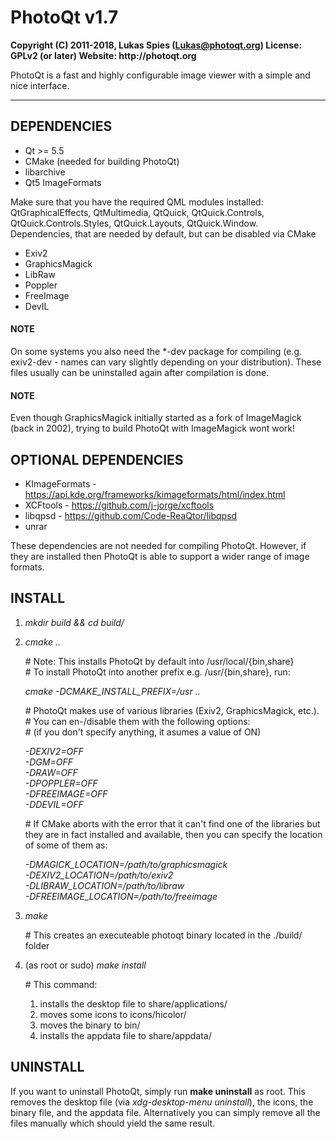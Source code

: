 # PhotoQt v1.7
__Copyright (C) 2011-2018, Lukas Spies (Lukas@photoqt.org)
License: GPLv2 (or later)
Website: http://photoqt.org__

PhotoQt is a fast and highly configurable image viewer with a simple and nice interface.

***************

## DEPENDENCIES

- Qt >= 5.5
- CMake (needed for building PhotoQt)
- libarchive
- Qt5 ImageFormats

Make sure that you have the required QML modules installed:  
QtGraphicalEffects, QtMultimedia, QtQuick, QtQuick.Controls, QtQuick.Controls.Styles, QtQuick.Layouts, QtQuick.Window.  
Dependencies, that are needed by default, but can be disabled via CMake

- Exiv2
- GraphicsMagick
- LibRaw
- Poppler
- FreeImage
- DevIL

#### NOTE

On some systems you also need the *-dev package for compiling (e.g. exiv2-dev - names can vary slightly depending on your distribution). These files usually can be uninstalled again after compilation is done.

#### NOTE

Even though GraphicsMagick initially started as a fork of ImageMagick (back in 2002), trying to build PhotoQt with ImageMagick wont work!

## OPTIONAL DEPENDENCIES

- KImageFormats - https://api.kde.org/frameworks/kimageformats/html/index.html
- XCFtools - https://github.com/j-jorge/xcftools
- libqpsd - https://github.com/Code-ReaQtor/libqpsd
- unrar

These dependencies are not needed for compiling PhotoQt. However, if they are installed then PhotoQt is able to support a wider range of image formats.

## INSTALL

1. _mkdir build && cd build/_

2. _cmake .._

    \# Note: This installs PhotoQt by default into /usr/local/{bin,share}  
    \# To install PhotoQt into another prefix e.g. /usr/{bin,share}, run:

    _cmake -DCMAKE\_INSTALL\_PREFIX=/usr .._

    \# PhotoQt makes use of various libraries (Exiv2, GraphicsMagick, etc.).
    \# You can en-/disable them with the following options:  
    \# (if you don't specify anything, it asumes a value of ON)

    _-DEXIV2=OFF_  
    _-DGM=OFF_  
    _-DRAW=OFF_  
    _-DPOPPLER=OFF_  
    _-DFREEIMAGE=OFF_  
    _-DDEVIL=OFF_

    \# If CMake aborts with the error that it can't find one of the libraries but they are in fact installed and available, then you can specify the location of some of them as:

    _-DMAGICK_LOCATION=/path/to/graphicsmagick_  
    _-DEXIV2_LOCATION=/path/to/exiv2_  
    _-DLIBRAW_LOCATION=/path/to/libraw_  
    _-DFREEIMAGE_LOCATION=/path/to/freeimage_

3. _make_  

    \# This creates an executeable photoqt binary located in the ./build/ folder

4. (as root or sudo) _make install_

    \# This command:  
    1. installs the desktop file to share/applications/  
    2. moves some icons to icons/hicolor/  
    3. moves the binary to bin/
    4. installs the appdata file to share/appdata/

## UNINSTALL

If you want to uninstall PhotoQt, simply run __make uninstall__ as root. This removes the desktop file (via _xdg-desktop-menu uninstall_), the icons, the binary file, and the appdata file. Alternatively you can simply remove all the files manually which should yield the same result.
